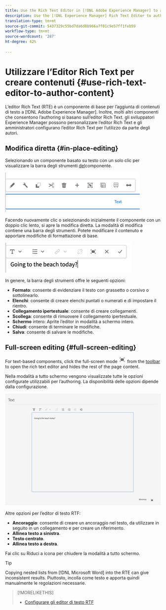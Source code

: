 ```yaml
---
title: Use the Rich Text Editor in [!DNL Adobe Experience Manager] to author content.
description: Use the [!DNL Experience Manager] Rich Text Editor to author content.
translation-type: tm+mt
source-git-commit: 5437329c55bd7da6d8b966a7f01c9e57ff1feb59
workflow-type: tm+mt
source-wordcount: '287'
ht-degree: 42%

---
```



# Utilizzare l’Editor Rich Text per creare contenuti {#use-rich-text-editor-to-author-content}

L’editor Rich Text (RTE) è un componente di base per l’aggiunta di contenuti di testo a [!DNL Adobe Experience Manager]. Inoltre, molti altri componenti che consentono l’authoring si basano sull’editor Rich Text.  gli sviluppatori Experience Manager possono personalizzare l’editor Rich Text e gli amministratori configurano l’editor Rich Text per l’utilizzo da parte degli autori.

## Modifica diretta {#in-place-editing}

Selezionando un componente basato su testo con un solo clic per visualizzare la barra degli strumenti [del](/help/sites-cloud/authoring/fundamentals/editing-content.md#component-toolbar)componente.

![Barra degli strumenti del componente](/help/sites-cloud/authoring/assets/editing-component-toolbar.png)

Facendo nuovamente clic o selezionando inizialmente il componente con un doppio clic lento, si apre la modifica diretta. La modalità di modifica contiene una barra degli strumenti. Potete modificare il contenuto e apportare modifiche di formattazione di base.

![Modifica diretta con l’Editor Rich Text](/help/sites-cloud/authoring/assets/rte-in-place-editing.png)

In genere, la barra degli strumenti offre le seguenti opzioni:

* **Formato**: consente di evidenziare il testo con grassetto o corsivo o sottolinearlo.
* **Elenchi**: consente di creare elenchi puntati o numerati e di impostare il rientro.
* **Collegamento ipertestuale**: consente di creare collegamenti.
* **Scollega**: consente di rimuovere il collegamento ipertestuale.
* **Schermo** intero: Aprite l’editor in modalità a schermo intero.
* **Chiudi**: consente di terminare le modifiche.
* **Salva**: consente di salvare le modifiche.

## Full-screen editing {#full-screen-editing}

For text-based components, click the full-screen mode ![RTE full screen button](/help/sites-cloud/authoring/assets/editing-full-screen.png) from the [toolbar](/help/sites-cloud/authoring/fundamentals/editing-content.md#component-toolbar) to open the rich text editor and hides the rest of the page content.

Nella modalità a tutto schermo vengono visualizzate tutte le opzioni configurate utilizzabili per l’authoring. La disponibilità delle opzioni dipende dalla configurazione. <!--Full screen mode displays all the configured options that you can use for authoring. The availability of options [depends on the configuration](/help/sites-administering/rich-text-editor.md).-->

![Editor Rich Text in modalità a tutto schermo](/help/sites-cloud/authoring/assets/rte-full-screen.png)

Altre opzioni per l’editor di testo RTF:

* **Ancoraggio**: consente di creare un ancoraggio nel testo, da utilizzare in seguito in un collegamento e per creare un riferimento.
* **Allinea testo a sinistra**.
* **Testo centrato**.
* **Allinea testo a destra**.

Fai clic su Riduci a icona per chiudere la modalità a tutto schermo.

>[!Tip]
>
>Copying nested lists from [!DNL Microsoft Word] into the RTE can give inconsistent results. Piuttosto, incolla come testo e apporta quindi manualmente le regolazioni necessarie.

>[!MORELIKETHIS]
>
>* [Configurare gli editor di testo RTF](/help/implementing/developing/extending/rich-text-editor.md)

